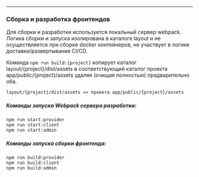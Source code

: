 
---

### Сборка и разработка фронтендов

Для сборки и разработки используется локальный сервер webpack. Логика сборки и запуска изолирована в каталоге layout и не осуществляется при сборке docker контейнеров, не участвует в логике доставки/развертывания CI/CD. 

Команда `npm run build:{project}` копирует каталог layout/{project}/dist/assets в соответствующий каталог проекта app/public/{project}/assets удаляя (очищая полностью) предварительно оба.

```
layout/{project}/dist/assets => проекта app/public/{project}/assets
```

##### Команды запуска Webpack сервера разработки:

```
npm run start:provider
npm run start:client
npm run start:admin
```

##### Команды запуска сборки фронтенда:

```
npm run build:provider
npm run build:client
npm run build:admin
```
